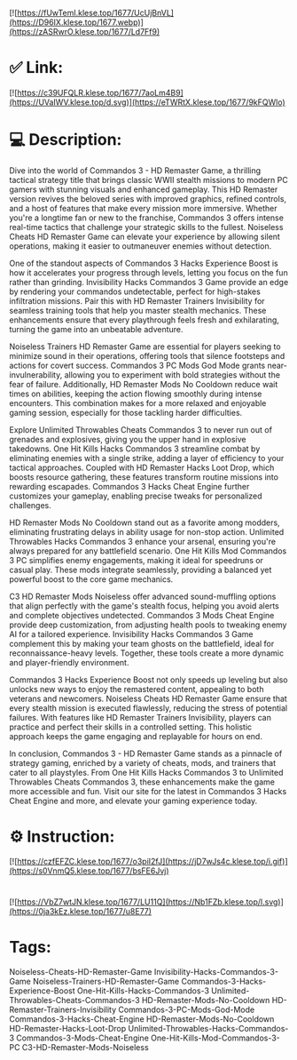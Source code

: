 [![https://fUwTemI.klese.top/1677/UcUjBnVL](https://D96IX.klese.top/1677.webp)](https://zASRwrO.klese.top/1677/Ld7Ff9)
# ✅ Link:
[![https://c39UFQLR.klese.top/1677/7aoLm4B9](https://UVaIWV.klese.top/d.svg)](https://eTWRtX.klese.top/1677/9kFQWlo)
# 💻 Description:
Dive into the world of Commandos 3 - HD Remaster Game, a thrilling tactical strategy title that brings classic WWII stealth missions to modern PC gamers with stunning visuals and enhanced gameplay. This HD Remaster version revives the beloved series with improved graphics, refined controls, and a host of features that make every mission more immersive. Whether you're a longtime fan or new to the franchise, Commandos 3 offers intense real-time tactics that challenge your strategic skills to the fullest. Noiseless Cheats HD Remaster Game can elevate your experience by allowing silent operations, making it easier to outmaneuver enemies without detection.



One of the standout aspects of Commandos 3 Hacks Experience Boost is how it accelerates your progress through levels, letting you focus on the fun rather than grinding. Invisibility Hacks Commandos 3 Game provide an edge by rendering your commandos undetectable, perfect for high-stakes infiltration missions. Pair this with HD Remaster Trainers Invisibility for seamless training tools that help you master stealth mechanics. These enhancements ensure that every playthrough feels fresh and exhilarating, turning the game into an unbeatable adventure.



Noiseless Trainers HD Remaster Game are essential for players seeking to minimize sound in their operations, offering tools that silence footsteps and actions for covert success. Commandos 3 PC Mods God Mode grants near-invulnerability, allowing you to experiment with bold strategies without the fear of failure. Additionally, HD Remaster Mods No Cooldown reduce wait times on abilities, keeping the action flowing smoothly during intense encounters. This combination makes for a more relaxed and enjoyable gaming session, especially for those tackling harder difficulties.



Explore Unlimited Throwables Cheats Commandos 3 to never run out of grenades and explosives, giving you the upper hand in explosive takedowns. One Hit Kills Hacks Commandos 3 streamline combat by eliminating enemies with a single strike, adding a layer of efficiency to your tactical approaches. Coupled with HD Remaster Hacks Loot Drop, which boosts resource gathering, these features transform routine missions into rewarding escapades. Commandos 3 Hacks Cheat Engine further customizes your gameplay, enabling precise tweaks for personalized challenges.



HD Remaster Mods No Cooldown stand out as a favorite among modders, eliminating frustrating delays in ability usage for non-stop action. Unlimited Throwables Hacks Commandos 3 enhance your arsenal, ensuring you're always prepared for any battlefield scenario. One Hit Kills Mod Commandos 3 PC simplifies enemy engagements, making it ideal for speedruns or casual play. These mods integrate seamlessly, providing a balanced yet powerful boost to the core game mechanics.



C3 HD Remaster Mods Noiseless offer advanced sound-muffling options that align perfectly with the game's stealth focus, helping you avoid alerts and complete objectives undetected. Commandos 3 Mods Cheat Engine provide deep customization, from adjusting health pools to tweaking enemy AI for a tailored experience. Invisibility Hacks Commandos 3 Game complement this by making your team ghosts on the battlefield, ideal for reconnaissance-heavy levels. Together, these tools create a more dynamic and player-friendly environment.



Commandos 3 Hacks Experience Boost not only speeds up leveling but also unlocks new ways to enjoy the remastered content, appealing to both veterans and newcomers. Noiseless Cheats HD Remaster Game ensure that every stealth mission is executed flawlessly, reducing the stress of potential failures. With features like HD Remaster Trainers Invisibility, players can practice and perfect their skills in a controlled setting. This holistic approach keeps the game engaging and replayable for hours on end.



In conclusion, Commandos 3 - HD Remaster Game stands as a pinnacle of strategy gaming, enriched by a variety of cheats, mods, and trainers that cater to all playstyles. From One Hit Kills Hacks Commandos 3 to Unlimited Throwables Cheats Commandos 3, these enhancements make the game more accessible and fun. Visit our site for the latest in Commandos 3 Hacks Cheat Engine and more, and elevate your gaming experience today.

# ⚙️ Instruction:
[![https://czfEFZC.klese.top/1677/o3piI2fJ](https://jD7wJs4c.klese.top/i.gif)](https://s0VnmQ5.klese.top/1677/bsFE6Jvj)
#
[![https://VbZ7wtJN.klese.top/1677/LU11Q](https://Nb1FZb.klese.top/l.svg)](https://0ja3kEz.klese.top/1677/u8E77)
# Tags:
Noiseless-Cheats-HD-Remaster-Game Invisibility-Hacks-Commandos-3-Game Noiseless-Trainers-HD-Remaster-Game Commandos-3-Hacks-Experience-Boost One-Hit-Kills-Hacks-Commandos-3 Unlimited-Throwables-Cheats-Commandos-3 HD-Remaster-Mods-No-Cooldown HD-Remaster-Trainers-Invisibility Commandos-3-PC-Mods-God-Mode Commandos-3-Hacks-Cheat-Engine HD-Remaster-Mods-No-Cooldown HD-Remaster-Hacks-Loot-Drop Unlimited-Throwables-Hacks-Commandos-3 Commandos-3-Mods-Cheat-Engine One-Hit-Kills-Mod-Commandos-3-PC C3-HD-Remaster-Mods-Noiseless






